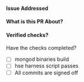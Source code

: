 #### Issue Addressed
<!-- Issue number -->

#### What is this PR About?
<!-- Describe the changes in this PR and add any information helpful for reviewing. -->

#### Verified checks?
Have the checks completed?
- [ ] mongod binaries build
- [ ] hse harness script passes
- [ ] All commits are signed off
